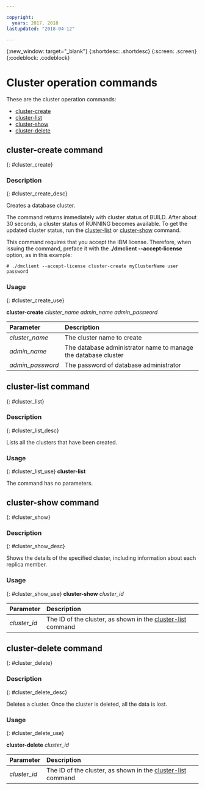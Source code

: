 ```yaml
---

copyright:
  years: 2017, 2018
lastupdated: "2018-04-12"

---
```


{:new_window: target="_blank"}
{:shortdesc: .shortdesc}
{:screen: .screen}
{:codeblock: .codeblock}


# Cluster operation commands

These are the cluster operation commands:

- [cluster-create](#cluster_create)
- [cluster-list](#cluster_list)
- [cluster-show](#cluster_show)
- [cluster-delete](#cluster_delete)

## cluster-create command
{: #cluster_create}

### Description
{: #cluster_create_desc}

Creates a database cluster.

The command returns immediately with cluster status of BUILD. After about 30 seconds, a cluster status of RUNNING becomes available. To get the updated cluster status, run the [cluster-list](#cluster_list) or [cluster-show](#cluster_show) command.

This command requires that you accept the IBM license. Therefore, when issuing the command, preface it with the **\./dmclient --accept-license** option, as in this example:

<pre><code class="hljs"># ./dmclient --accept-license cluster-create myClusterName user password
</code></pre>

### Usage
{: #cluster_create_use}

**cluster-create** *cluster_name* *admin_name* *admin_password*

| Parameter        |  Description                                                    |
| :--------------- |  :------------------------------------------------------------- |
| *cluster_name*   |  The cluster name to create                                     |
| *admin_name*     |  The database administrator name to manage the database cluster |
| *admin_password* |  The password of database administrator                         |

## cluster-list command
{: #cluster_list}

### Description
{: #cluster_list_desc}

Lists all the clusters that have been created.

### Usage
{: #cluster_list_use}
**cluster-list**

The command has no parameters.

## cluster-show command
{: #cluster_show}

### Description
{: #cluster_show_desc}

Shows the details of the specified cluster, including information about each replica member.  

### Usage
{: #cluster_show_use}
**cluster-show** *cluster_id*

| Parameter        |  Description                                                    |
| :--------------- |  :------------------------------------------------------------- |
| *cluster_id*     |  The ID of the cluster, as shown in the [cluster-list](#cluster_list) command |


## cluster-delete command
{: #cluster_delete}

### Description
{: #cluster_delete_desc}

Deletes a cluster. Once the cluster is deleted, all the data is lost.

### Usage
{: #cluster_delete_use}

**cluster-delete** *cluster_id*

| Parameter        |  Description                                                    |
| :--------------- |  :------------------------------------------------------------- |
| *cluster_id*     |  The ID of the cluster, as shown in the [cluster-list](#cluster_list) command |
